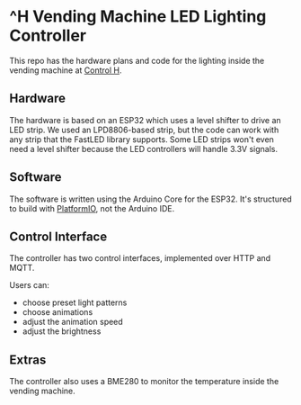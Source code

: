 # ^H Vending Machine LED Lighting Controller

This repo has the hardware plans and code for the lighting inside the vending machine at [Control H](https://pdxhackerspace.org).

## Hardware

The hardware is based on an ESP32 which uses a level shifter to drive an LED strip. We used an LPD8806-based strip, but the code can work with any strip that the FastLED library supports. Some LED strips won't even need a level shifter because the LED controllers will handle 3.3V signals.

## Software

The software is written using the Arduino Core for the ESP32. It's structured to build with [PlatformIO](https://platformio.org/), not the Arduino IDE.

## Control Interface

The controller has two control interfaces, implemented over HTTP and MQTT.

Users can:
- choose preset light patterns
- choose animations
- adjust the animation speed
- adjust the brightness


## Extras

The controller also uses a BME280 to monitor the temperature inside the vending machine.
